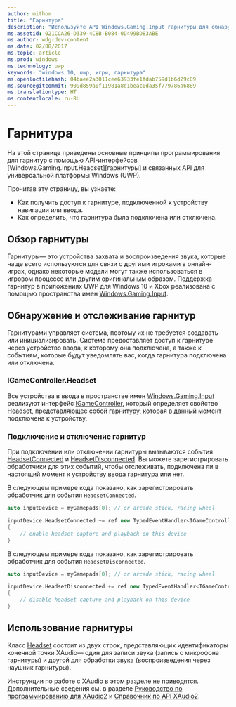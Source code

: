 ```yaml
---
author: mithom
title: "Гарнитура"
description: "Используйте API Windows.Gaming.Input гарнитуры для обнаружения гарнитур, записи голоса игрока и воспроизведения звука."
ms.assetid: 021CCA26-D339-4C8B-B084-0D499BD83ABE
ms.author: wdg-dev-content
ms.date: 02/08/2017
ms.topic: article
ms.prod: windows
ms.technology: uwp
keywords: "windows 10, uwp, игры, гарнитура"
ms.openlocfilehash: 04baee2a3011cee63933fe1fdab759d1b6d29c89
ms.sourcegitcommit: 909d859a0f11981a8d1beac0da35f779786a6889
ms.translationtype: HT
ms.contentlocale: ru-RU
---
```

# <a name="headset"></a>Гарнитура

На этой странице приведены основные принципы программирования для гарнитур с помощью API-интерфейсов [Windows.Gaming.Input.Headset][гарнитуры] и связанных API для универсальной платформы Windows (UWP).

Прочитав эту страницу, вы узнаете:
* Как получить доступ к гарнитуре, подключенной к устройству навигации или ввода.
* Как определить, что гарнитура была подключена или отключена.


## <a name="headset-overview"></a>Обзор гарнитуры

Гарнитуры— это устройства захвата и воспроизведения звука, которые чаще всего используются для связи с другими игроками в онлайн-играх, однако некоторые модели могут также использоваться в игровом процессе или другим оригинальным образом. Поддержка гарнитур в приложениях UWP для Windows 10 и Xbox реализована с помощью пространства имен [Windows.Gaming.Input][].


## <a name="detect-and-track-headsets"></a>Обнаружение и отслеживание гарнитур

Гарнитурами управляет система, поэтому их не требуется создавать или инициализировать. Система предоставляет доступ к гарнитуре через устройство ввода, к которому она подключена, а также к событиям, которые будут уведомлять вас, когда гарнитура подключена или отключена.

### <a name="igamecontrollerheadset"></a>IGameController.Headset

Все устройства в ввода в пространстве имен [Windows.Gaming.Input][] реализуют интерфейс [IGameController][], который определяет свойство [Headset][igamecontroller.headset], представляющее собой гарнитуру, которая в данный момент подключена к устройству.

### <a name="connecting-and-disconnecting-headsets"></a>Подключение и отключение гарнитур

При подключении или отключении гарнитуры вызываются события [HeadsetConnected][igamecontroller.headsetconnected] и [HeadsetDisconnected][igamecontroller.headsetdisconnected]. Вы можете зарегистрировать обработчики для этих событий, чтобы отслеживать, подключена ли в настоящий момент к устройству ввода гарнитура или нет.

В следующем примере кода показано, как зарегистрировать обработчик для события `HeadsetConnected`.

```cpp
auto inputDevice = myGamepads[0]; // or arcade stick, racing wheel

inputDevice.HeadsetConnected += ref new TypedEventHandler<IGameController^, Headset^>(IGameController^ device, Headset^ headset)
{
    // enable headset capture and playback on this device
}
```

В следующем примере кода показано, как зарегистрировать обработчик для события `HeadsetDisconnected`.

```cpp
auto inputDevice = myGamepads[0]; // or arcade stick, racing wheel

inputDevice.HeadsetDisconnected += ref new TypedEventHandler<IGameController^, Headset^>(IGameController^ device, Headset^ headset)
{
    // disable headset capture and playback on this device
}
```

## <a name="using-the-headset"></a>Использование гарнитуры

Класс [Headset][] состоит из двух строк, представляющих идентификаторы конечной точки XAudio— один для записи звука (запись с микрофона гарнитуры) и другой для обработки звука (воспроизведения через наушник гарнитуры).

Инструкции по работе с XAudio в этом разделе не приводятся. Дополнительные сведения см. в разделе [Руководство по программированию для XAudio2](https://msdn.microsoft.com/library/windows/desktop/ee415737.aspx) и [Справочник по API XAudio2](https://msdn.microsoft.com/library/windows/desktop/ee415899.aspx).


[Windows.Gaming.Input]: https://msdn.microsoft.com/library/windows/apps/windows.gaming.input.aspx
[igamecontroller]: https://msdn.microsoft.com/library/windows/apps/windows.gaming.input.igamecontroller.aspx
[igamecontroller.headset]: https://msdn.microsoft.com/library/windows/apps/windows.gaming.input.igamecontroller.headset.aspx
[igamecontroller.headsetconnected]: https://msdn.microsoft.com/library/windows/apps/windows.gaming.input.igamecontroller.headsetconnected.aspx
[igamecontroller.headsetdisconnected]: https://msdn.microsoft.com/library/windows/apps/windows.gaming.input.igamecontroller.headsetdisconnected.aspx
[headset]: https://msdn.microsoft.com/library/windows/apps/windows.gaming.input.headset.aspx
